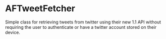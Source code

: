 AFTweetFetcher
==============

Simple class for retrieving tweets from twitter using their new 1.1 API without requiring the user to authenticate or have a twitter account stored on their device.
